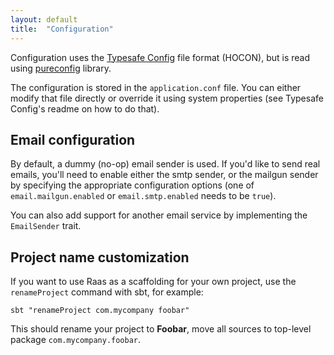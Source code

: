 ```yaml
---
layout: default
title:  "Configuration"
---
```


Configuration uses the [Typesafe Config](https://github.com/lightbend/config) file format (HOCON), but is read using [pureconfig](https://pureconfig.github.io) library.

The configuration is stored in the `application.conf` file. You can either modify that file directly or override it using system properties (see Typesafe Config's readme on how to do that).

## Email configuration

By default, a dummy (no-op) email sender is used. If you'd like to send real emails, you'll need to enable either the
smtp sender, or the mailgun sender by specifying the appropriate configuration options (one of `email.mailgun.enabled`
or `email.smtp.enabled` needs to be `true`).

You can also add support for another email service by implementing the `EmailSender` trait.

## Project name customization

If you want to use Raas as a scaffolding for your own project, use the `renameProject` command with sbt, for example:  

````
sbt "renameProject com.mycompany foobar"
````  

This should rename your project to **Foobar**, move all sources to top-level package `com.mycompany.foobar`.
